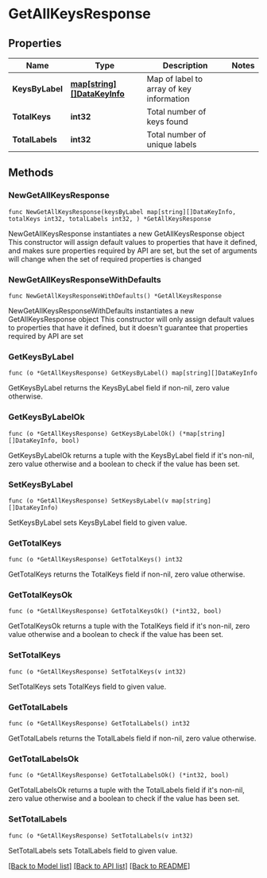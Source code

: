 # GetAllKeysResponse

## Properties

Name | Type | Description | Notes
------------ | ------------- | ------------- | -------------
**KeysByLabel** | [**map[string][]DataKeyInfo**](array.md) | Map of label to array of key information | 
**TotalKeys** | **int32** | Total number of keys found | 
**TotalLabels** | **int32** | Total number of unique labels | 

## Methods

### NewGetAllKeysResponse

`func NewGetAllKeysResponse(keysByLabel map[string][]DataKeyInfo, totalKeys int32, totalLabels int32, ) *GetAllKeysResponse`

NewGetAllKeysResponse instantiates a new GetAllKeysResponse object
This constructor will assign default values to properties that have it defined,
and makes sure properties required by API are set, but the set of arguments
will change when the set of required properties is changed

### NewGetAllKeysResponseWithDefaults

`func NewGetAllKeysResponseWithDefaults() *GetAllKeysResponse`

NewGetAllKeysResponseWithDefaults instantiates a new GetAllKeysResponse object
This constructor will only assign default values to properties that have it defined,
but it doesn't guarantee that properties required by API are set

### GetKeysByLabel

`func (o *GetAllKeysResponse) GetKeysByLabel() map[string][]DataKeyInfo`

GetKeysByLabel returns the KeysByLabel field if non-nil, zero value otherwise.

### GetKeysByLabelOk

`func (o *GetAllKeysResponse) GetKeysByLabelOk() (*map[string][]DataKeyInfo, bool)`

GetKeysByLabelOk returns a tuple with the KeysByLabel field if it's non-nil, zero value otherwise
and a boolean to check if the value has been set.

### SetKeysByLabel

`func (o *GetAllKeysResponse) SetKeysByLabel(v map[string][]DataKeyInfo)`

SetKeysByLabel sets KeysByLabel field to given value.


### GetTotalKeys

`func (o *GetAllKeysResponse) GetTotalKeys() int32`

GetTotalKeys returns the TotalKeys field if non-nil, zero value otherwise.

### GetTotalKeysOk

`func (o *GetAllKeysResponse) GetTotalKeysOk() (*int32, bool)`

GetTotalKeysOk returns a tuple with the TotalKeys field if it's non-nil, zero value otherwise
and a boolean to check if the value has been set.

### SetTotalKeys

`func (o *GetAllKeysResponse) SetTotalKeys(v int32)`

SetTotalKeys sets TotalKeys field to given value.


### GetTotalLabels

`func (o *GetAllKeysResponse) GetTotalLabels() int32`

GetTotalLabels returns the TotalLabels field if non-nil, zero value otherwise.

### GetTotalLabelsOk

`func (o *GetAllKeysResponse) GetTotalLabelsOk() (*int32, bool)`

GetTotalLabelsOk returns a tuple with the TotalLabels field if it's non-nil, zero value otherwise
and a boolean to check if the value has been set.

### SetTotalLabels

`func (o *GetAllKeysResponse) SetTotalLabels(v int32)`

SetTotalLabels sets TotalLabels field to given value.



[[Back to Model list]](../README.md#documentation-for-models) [[Back to API list]](../README.md#documentation-for-api-endpoints) [[Back to README]](../README.md)


